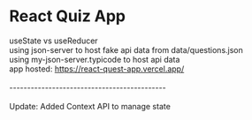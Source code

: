 # React Quiz App

useState vs useReducer<br>
using json-server to host fake api data from data/questions.json<br>
using my-json-server.typicode to host api data<br>
app hosted: https://react-quest-app.vercel.app/
<br><br>--------------------------------------------<br><br>
Update: Added Context API to manage state
